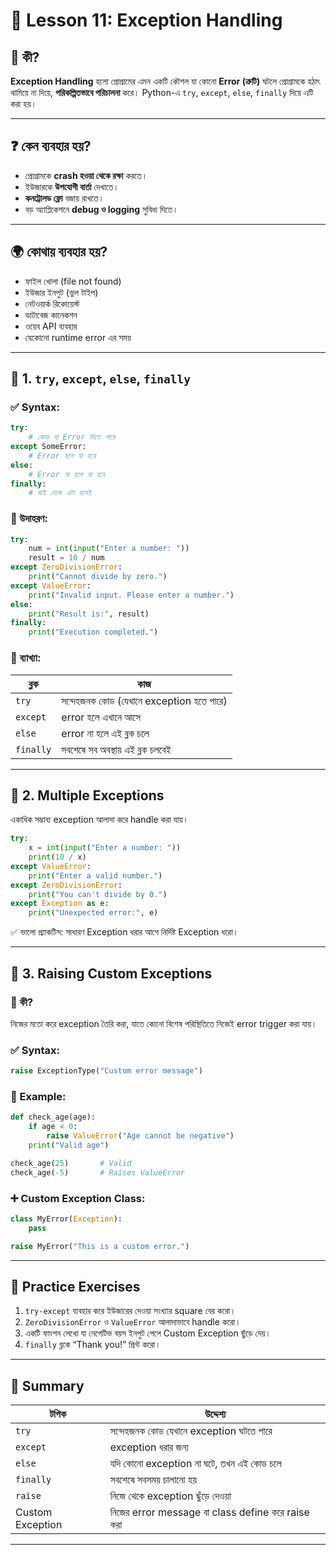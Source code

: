 
# 📘 Lesson 11: Exception Handling

## 📌 কী?  
**Exception Handling** হলো প্রোগ্রামের এমন একটি কৌশল যা কোনো **Error (ত্রুটি)** ঘটলে প্রোগ্রামকে হঠাৎ থামিয়ে না দিয়ে, **পরিকল্পিতভাবে পরিচালনা** করে। Python-এ `try`, `except`, `else`, `finally` দিয়ে এটি করা হয়।

---

## ❓ কেন ব্যবহার হয়?

- প্রোগ্রামকে **crash হওয়া থেকে রক্ষা** করতে।
- ইউজারকে **উপযোগী বার্তা** দেখাতে।
- **কনট্রোলড ফ্লো** বজায় রাখতে।
- বড় অ্যাপ্লিকেশনে **debug ও logging** সুবিধা দিতে।

---

## 🌍 কোথায় ব্যবহার হয়?

- ফাইল খোলা (file not found)
- ইউজার ইনপুট (ভুল টাইপ)
- নেটওয়ার্ক রিকোয়েস্ট
- ডাটাবেজ কানেকশন
- ওয়েব API ব্যবহার
- যেকোনো runtime error এর সময়

---

## 🔹 1. `try`, `except`, `else`, `finally`

### ✅ Syntax:
```python
try:
    # কোড যা Error দিতে পারে
except SomeError:
    # Error হলে যা হবে
else:
    # Error না হলে যা হবে
finally:
    # যাই হোক এটা হবেই
````

### 🧪 উদাহরণ:

```python
try:
    num = int(input("Enter a number: "))
    result = 10 / num
except ZeroDivisionError:
    print("Cannot divide by zero.")
except ValueError:
    print("Invalid input. Please enter a number.")
else:
    print("Result is:", result)
finally:
    print("Execution completed.")
```

### 🧠 ব্যাখ্যা:

| ব্লক      | কাজ                                       |
| --------- | ----------------------------------------- |
| `try`     | সন্দেহজনক কোড (যেখানে exception হতে পারে) |
| `except`  | error হলে এখানে আসে                       |
| `else`    | error না হলে এই ব্লক চলে                  |
| `finally` | সবশেষে সব অবস্থায় এই ব্লক চলবেই           |

---

## 🔸 2. Multiple Exceptions

একাধিক সম্ভাব্য exception আলাদা করে handle করা যায়।

```python
try:
    x = int(input("Enter a number: "))
    print(10 / x)
except ValueError:
    print("Enter a valid number.")
except ZeroDivisionError:
    print("You can't divide by 0.")
except Exception as e:
    print("Unexpected error:", e)
```

✅ ভালো প্র্যাকটিস: সাধারণ Exception ধরার আগে নির্দিষ্ট Exception ধরো।

---

## 🚨 3. Raising Custom Exceptions

### 🔹 কী?

নিজের মতো করে exception তৈরি করা, যাতে কোনো বিশেষ পরিস্থিতিতে নিজেই error trigger করা যায়।

### ✅ Syntax:

```python
raise ExceptionType("Custom error message")
```

### 🧪 Example:

```python
def check_age(age):
    if age < 0:
        raise ValueError("Age cannot be negative")
    print("Valid age")

check_age(25)       # Valid
check_age(-5)       # Raises ValueError
```

### ➕ Custom Exception Class:

```python
class MyError(Exception):
    pass

raise MyError("This is a custom error.")
```

---

## 🧭 Practice Exercises

1. `try-except` ব্যবহার করে ইউজারের দেওয়া সংখ্যার square বের করো।
2. `ZeroDivisionError` ও `ValueError` আলাদাভাবে handle করো।
3. একটি ফাংশন লেখো যা নেগেটিভ বয়স ইনপুট পেলে Custom Exception ছুঁড়ে দেয়।
4. `finally` ব্লকে “Thank you!” প্রিন্ট করো।

---

## 🧠 Summary

| টপিক             | উদ্দেশ্য                                          |
| ---------------- | ------------------------------------------------- |
| `try`            | সন্দেহজনক কোড যেখানে exception ঘটতে পারে          |
| `except`         | exception ধরার জন্য                               |
| `else`           | যদি কোনো exception না ঘটে, তখন এই কোড চলে         |
| `finally`        | সবশেষে সবসময় চালানো হয়                            |
| `raise`          | নিজে থেকে exception ছুঁড়ে দেওয়া                   |
| Custom Exception | নিজের error message বা class define করে raise করা |

---